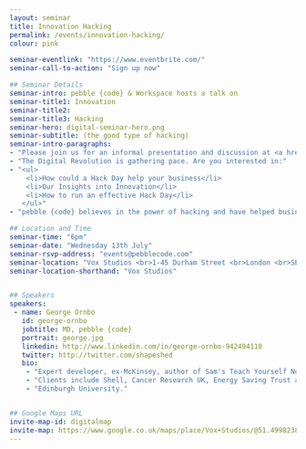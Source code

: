 ```yaml
---
layout: seminar
title: Innovation Hacking
permalink: /events/innovation-hacking/
colour: pink

seminar-eventlink: "https://www.eventbrite.com/"
seminar-call-to-action: "Sign up now"

## Seminar Details
seminar-intro: pebble {code} & Workspace hosts a talk on
seminar-title1: Innovation
seminar-title2:
seminar-title3: Hacking
seminar-hero: digital-seminar-hero.png
seminar-subtitle: (the good type of hacking)
seminar-intro-paragraphs:
- "Please join us for an informal presentation and discussion at <a href='http://www.workspace.co.uk/workspaces/vox-studios'>Vox Studios</a> to discuss how hacking can empower your team and drive innovation and growth."
- "The Digital Revolution is gathering pace. Are you interested in:"
- "<ul>
    <li>How could a Hack Day help your business</li>
    <li>Our Insights into Innovation</li>
    <li>How to run an effective Hack Day</li>
   </ul>"
- "pebble {code} believes in the power of hacking and have helped businesses large and small embed it into their culture and use it to kick start innovation."

## Location and Time
seminar-time: "6pm"
seminar-date: "Wednesday 13th July"
seminar-rsvp-address: "events@pebblecode.com"
seminar-location: "Vox Studios <br>1-45 Durham Street <br>London <br>SE11 5JH"
seminar-location-shorthand: "Vox Studios"


## Speakers
speakers:
 - name: George Ornbo
   id: george-ornbo
   jobtitle: MD, pebble {code}
   portrait: george.jpg
   linkedin: http://www.linkedin.com/in/george-ornbo-942494110
   twitter: http://twitter.com/shapeshed
   bio:
    - "Expert developer, ex-McKinsey, author of Sam's Teach Yourself Node.js in 24 hours and writes for Guardian on technology matters."
    - "Clients include Shell, Cancer Research UK, Energy Saving Trust and Prince's Trust."
    - "Edinburgh University."


## Google Maps URL
invite-map-id: digitalmap
invite-map: https://www.google.co.uk/maps/place/Vox+Studios/@51.4998238,-0.1419376,14z/data=!4m8!1m2!2m1!1svox+studios!3m4!1s0x487604ed1fb7e8fd:0xfe81af3650595ee2!8m2!3d51.4859298!4d-0.1185284
---
```

